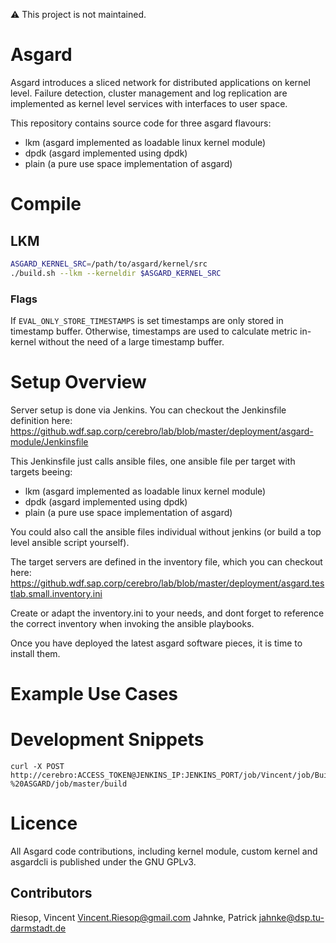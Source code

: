 :warning: This project is not maintained. 

# Asgard

Asgard introduces a sliced network for distributed applications on kernel level.
Failure detection, cluster management and log replication are implemented as kernel level services with interfaces to user space.

This repository contains source code for three asgard flavours:
- lkm (asgard implemented as loadable linux kernel module)
- dpdk (asgard implemented using dpdk)
- plain (a pure use space implementation of asgard)



# Compile 


## LKM

```bash
ASGARD_KERNEL_SRC=/path/to/asgard/kernel/src
./build.sh --lkm --kerneldir $ASGARD_KERNEL_SRC
```
### Flags
If ```EVAL_ONLY_STORE_TIMESTAMPS``` is set timestamps are only stored in timestamp buffer.
Otherwise, timestamps are used to calculate metric in-kernel without the need of a large timestamp buffer.


# Setup Overview

Server setup is done via Jenkins. You can checkout the Jenkinsfile definition here:
https://github.wdf.sap.corp/cerebro/lab/blob/master/deployment/asgard-module/Jenkinsfile

This Jenkinsfile just calls ansible files, one ansible file per target with targets beeing:
- lkm (asgard implemented as loadable linux kernel module)
- dpdk (asgard implemented using dpdk)
- plain (a pure use space implementation of asgard)

You could also call the ansible files individual without jenkins (or build a top level ansible script yourself).

The target servers are defined in the inventory file, which you can checkout here:
https://github.wdf.sap.corp/cerebro/lab/blob/master/deployment/asgard.testlab.small.inventory.ini

Create or adapt the inventory.ini to your needs, and dont forget to reference the correct inventory when invoking the ansible playbooks.


Once you have deployed the latest asgard software pieces, it is time to install them.








# Example Use Cases


# Development Snippets

```
curl -X POST http://cerebro:ACCESS_TOKEN@JENKINS_IP:JENKINS_PORT/job/Vincent/job/Build%20and%20Publish%20-%20ASGARD/job/master/build
```

# Licence

All Asgard code contributions, including kernel module, custom kernel and asgardcli is published under the GNU GPLv3.

## Contributors
Riesop, Vincent <Vincent.Riesop@gmail.com>
Jahnke, Patrick <jahnke@dsp.tu-darmstadt.de>
